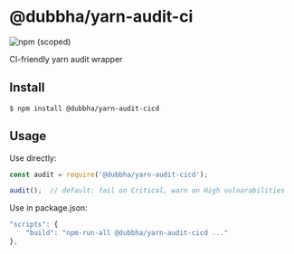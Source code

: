 # @dubbha/yarn-audit-ci

![npm (scoped)](https://img.shields.io/npm/v/@dubbha/yarn-audit-ci.svg)

CI-friendly yarn audit wrapper

## Install

```
$ npm install @dubbha/yarn-audit-cicd
```

## Usage

Use directly:
```js
const audit = require('@dubbha/yarn-audit-cicd');

audit();  // default: fail on Critical, warn on High vulnarabilities
```

Use in package.json:
```js
"scripts": {
    "build": "npm-run-all @dubbha/yarn-audit-cicd ..."
},
```
